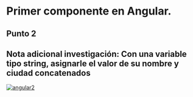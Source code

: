 # Primer componente en Angular.
## Punto 2  
## Nota adicional investigación: Con una variable tipo string, asignarle el valor de su nombre y ciudad concatenados
<a href="https://ibb.co/vHCKY8p"><img src="https://i.ibb.co/px69ypc/angular2.png" alt="angular2" border="0" /></a>
